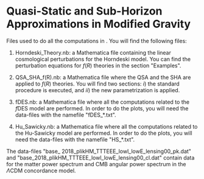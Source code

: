 # Quasi-Static and Sub-Horizon Approximations in Modified Gravity

Files used to do all the computations in . You will find the following files:

1) Horndeski_Theory.nb: a Mathematica file containing the linear cosmological perturbations for the Horndeski model. You can find the perturbation equations for $f(R)$ theories in the section "Examples".

2) QSA_SHA_f(R).nb: a Mathematica file where the QSA and the SHA are applied to $f(R)$ theories. You will find two sections: $i)$ the standard procedure is executed, and $ii)$ the new parametrization is applied. 

3) fDES.nb: a Mathematica file where all the computations related to the $f$DES model are performed. In order to do the plots, you will need the data-files with the namefile "fDES_*.txt".

4) Hu_Sawicky.nb: a Mathematica file where all the computations related to the Hu-Sawicky model are performed. In order to do the plots, you will need the data-files with the namefile "HS_*.txt".

The data-files "base_ 2018_plikHM_TTTEEE_lowl_lowE_lensing00_pk.dat" and "base_2018_plikHM_TTTEEE_lowl_lowE_lensing00_cl.dat" contain data for the matter power spectrum and CMB angular power spectrum in the $\Lambda$CDM concordance model.
